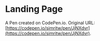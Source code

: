 # Landing Page

A Pen created on CodePen.io. Original URL: [https://codepen.io/simritw/pen/JjNXdvr](https://codepen.io/simritw/pen/JjNXdvr).


